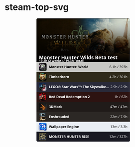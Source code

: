 # steam-top-svg

<!-- steam-svg-start -->
<p align="center"><a href="http://steamcommunity.com/profiles/76561198062644260"><img src="https://raw.githubusercontent.com/beam41/steam-top-svg/main/steam-1731585636038.svg" height="396"/></a></p>
<!-- steam-svg-end -->
